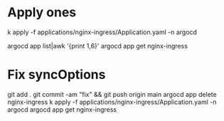 # Apply ones
k apply -f applications/nginx-ingress/Application.yaml -n argocd

argocd app list|awk '{print $1,$6}'
argocd app get nginx-ingress

# Fix syncOptions
git add .
git commit -am "fix" && git push origin main
argocd app delete nginx-ingress
k apply -f applications/nginx-ingress/Application.yaml -n argocd
argocd app get nginx-ingress